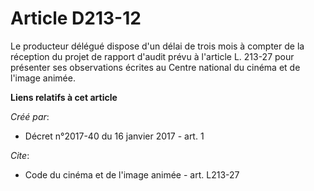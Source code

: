 # Article D213-12

Le producteur délégué dispose d'un délai de trois mois à compter de la réception du projet de rapport d'audit prévu à
l'article L. 213-27 pour présenter ses observations écrites au Centre national du cinéma et de l'image animée.

**Liens relatifs à cet article**

_Créé par_:

  - Décret n°2017-40 du 16 janvier 2017 - art. 1

_Cite_:

  - Code du cinéma et de l'image animée - art. L213-27
